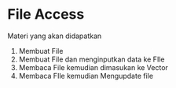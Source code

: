 <h1> File Access </h1>

Materi yang akan didapatkan
<ol>
    <li>Membuat File</li>
    <li>Membuat File dan menginputkan data ke FIle</li>
    <li>Membaca File kemudian dimasukan ke Vector</li>
    <li>Membaca FIle kemudian Mengupdate file </li>
</ol>